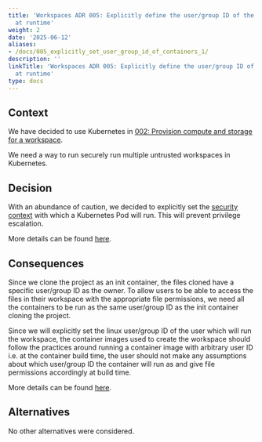 ```yaml
---
title: 'Workspaces ADR 005: Explicitly define the user/group ID of the containers
  at runtime'
weight: 2
date: '2025-06-12'
aliases:
- /docs/005_explicitly_set_user_group_id_of_containers_1/
description: ''
linkTitle: 'Workspaces ADR 005: Explicitly define the user/group ID of the containers
  at runtime'
type: docs
---
```


## Context

We have decided to use Kubernetes in [002: Provision compute and storage for a workspace](./002_provision_compute_and_storage.md).

We need a way to run securely run multiple untrusted workspaces in Kubernetes.

## Decision

With an abundance of caution, we decided to explicitly set the [security context](https://kubernetes.io/docs/tasks/configure-pod-container/security-context/)
with which a Kubernetes Pod will run.
This will prevent privilege escalation.

More details can be found [here](https://gitlab.com/gitlab-org/gitlab/-/issues/391856#note_1284825444).

## Consequences

Since we clone the project as an init container, the files cloned have a specific user/group ID as the owner.
To allow users to be able to access the files in their workspace with the appropriate file permissions,
we need all the containers to be run as the same user/group ID as the init container cloning the project.

Since we will explicitly set the linux user/group ID of the user which will run the workspace,
the container images used to create the workspace should follow the practices around running a container
image with arbitrary user ID i.e. at the container build time, the user should not make any assumptions about
which user/group ID the container will run as and give file permissions accordingly at build time.

More details can be found [here](https://gitlab.com/gitlab-org/gitlab/-/issues/396300#note_1375061754).

## Alternatives

No other alternatives were considered.

